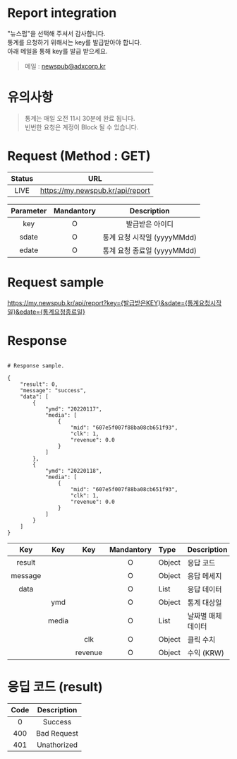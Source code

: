 # Report integration

"뉴스펍"을 선택해 주셔서 감사합니다.<br>
통계를 요청하기 위해서는 key를 발급받아야 합니다.<br>
아래 메일을 통해 key를 발급 받으세요.<br>

> 메일 : <newspub@adxcorp.kr>

# 유의사항
> 통계는 매일 오전 11시 30분에 완료 됩니다.<br>
> 빈번한 요청은 계정이 Block 될 수 있습니다.<br>

# Request (Method : GET)

Status|URL
:---:|:---:
LIVE|https://my.newspub.kr/api/report

Parameter|Mandantory|Description
:---:|:---:|:---:
key|O|발급받은 아이디
sdate|O|통계 요청 시작일 (yyyyMMdd)
edate|O|통계 요청 종료일 (yyyyMMdd)

# Request sample
https://my.newspub.kr/api/report?key={발급받은KEY}&sdate={통계요청시작일}&edate={통계요청종료일}

# Response

```

# Response sample.

{
    "result": 0,
    "message": "success",
    "data": [
        {
            "ymd": "20220117",
            "media": [
                {
                    "mid": "607e5f007f88ba08cb651f93",
                    "clk": 1,
                    "revenue": 0.0
                }
            ]
        },
        {
            "ymd": "20220118",
            "media": [
                {
                    "mid": "607e5f007f88ba08cb651f93",
                    "clk": 1,
                    "revenue": 0.0
                }
            ]
        }
    ]
}

```

Key|Key|Key|Mandantory|Type|Description
:---:|:---:|:---:|:---:|:---|:---
result|||O|Object|응답 코드
message|||O|Object|응답 메세지
data|||O|List|응답 데이터
||ymd||O|Object|통계 대상일
||media||O|List|날짜별 매체 데이터
|||clk|O|Object|클릭 수치
|||revenue|O|Object|수익 (KRW)

# 응딥 코드 (result)
Code|Description
:---:|:---:
0|Success
400|Bad Request
401|Unathorized

